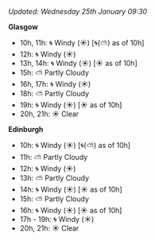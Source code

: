 *Updated: Wednesday 25th January 09:30*

**Glasgow**

* 10h, 11h: :cyclone: Windy (:sunny:) [:cyclone:(:partly_sunny:) as of 10h]
* 12h: :cyclone: Windy (:sunny:)
* 13h, 14h: :cyclone: Windy (:sunny:) [:sunny: as of 10h]
* 15h: :partly_sunny: Partly Cloudy
* 16h, 17h: :cyclone: Windy (:sunny:)
* 18h: :partly_sunny: Partly Cloudy
* 19h: :cyclone: Windy (:sunny:) [:sunny: as of 10h]
* 20h, 21h: :sunny: Clear

**Edinburgh**

* 10h: :cyclone: Windy (:sunny:) [:cyclone:(:partly_sunny:) as of 10h]
* 11h: :partly_sunny: Partly Cloudy
* 12h: :cyclone: Windy (:sunny:)
* 13h: :partly_sunny: Partly Cloudy
* 14h: :cyclone: Windy (:sunny:) [:sunny: as of 10h]
* 15h: :partly_sunny: Partly Cloudy
* 16h: :cyclone: Windy (:sunny:) [:sunny: as of 10h]
* 17h - 19h: :cyclone: Windy (:sunny:)
* 20h, 21h: :sunny: Clear
